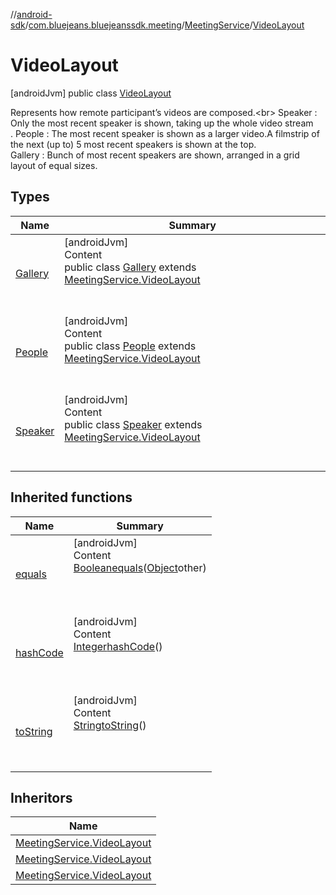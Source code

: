 //[android-sdk](../../../../index.md)/[com.bluejeans.bluejeanssdk.meeting](../../index.md)/[MeetingService](../index.md)/[VideoLayout](index.md)



# VideoLayout  
 [androidJvm] public class [VideoLayout](index.md)

Represents how remote participant’s videos are composed.<br\> Speaker : Only the most recent speaker is shown, taking up the whole video stream</br>. People : The most recent speaker is shown as a larger video.A filmstrip of the next (up to) 5 most recent speakers is shown at the top.</br> Gallery : Bunch of most recent speakers are shown, arranged in a grid layout of equal sizes.

   


## Types  
  
|  Name |  Summary | 
|---|---|
| <a name="com.bluejeans.bluejeanssdk.meeting/MeetingService.VideoLayout.Gallery///PointingToDeclaration/"></a>[Gallery](-gallery/index.md)| <a name="com.bluejeans.bluejeanssdk.meeting/MeetingService.VideoLayout.Gallery///PointingToDeclaration/"></a>[androidJvm]  <br>Content  <br>public class [Gallery](-gallery/index.md) extends [MeetingService.VideoLayout](index.md)  <br><br><br>|
| <a name="com.bluejeans.bluejeanssdk.meeting/MeetingService.VideoLayout.People///PointingToDeclaration/"></a>[People](-people/index.md)| <a name="com.bluejeans.bluejeanssdk.meeting/MeetingService.VideoLayout.People///PointingToDeclaration/"></a>[androidJvm]  <br>Content  <br>public class [People](-people/index.md) extends [MeetingService.VideoLayout](index.md)  <br><br><br>|
| <a name="com.bluejeans.bluejeanssdk.meeting/MeetingService.VideoLayout.Speaker///PointingToDeclaration/"></a>[Speaker](-speaker/index.md)| <a name="com.bluejeans.bluejeanssdk.meeting/MeetingService.VideoLayout.Speaker///PointingToDeclaration/"></a>[androidJvm]  <br>Content  <br>public class [Speaker](-speaker/index.md) extends [MeetingService.VideoLayout](index.md)  <br><br><br>|


## Inherited functions  
  
|  Name |  Summary | 
|---|---|
| <a name="kotlin/MeetingService.VideoLayout/equals/#kotlin.Any?/PointingToDeclaration/"></a>[equals](index.md#-1881069804%2FFunctions%2F-435046686)| <a name="kotlin/MeetingService.VideoLayout/equals/#kotlin.Any?/PointingToDeclaration/"></a>[androidJvm]  <br>Content  <br>[Boolean](https://developer.android.com/reference/kotlin/java/lang/Boolean.html)[equals](index.md#-1881069804%2FFunctions%2F-435046686)([Object](https://developer.android.com/reference/kotlin/java/lang/Object.html)other)  <br>  <br><br><br>|
| <a name="kotlin/MeetingService.VideoLayout/hashCode/#/PointingToDeclaration/"></a>[hashCode](index.md#855309138%2FFunctions%2F-435046686)| <a name="kotlin/MeetingService.VideoLayout/hashCode/#/PointingToDeclaration/"></a>[androidJvm]  <br>Content  <br>[Integer](https://developer.android.com/reference/kotlin/java/lang/Integer.html)[hashCode](index.md#855309138%2FFunctions%2F-435046686)()  <br>  <br><br><br>|
| <a name="kotlin/MeetingService.VideoLayout/toString/#/PointingToDeclaration/"></a>[toString](index.md#677143073%2FFunctions%2F-435046686)| <a name="kotlin/MeetingService.VideoLayout/toString/#/PointingToDeclaration/"></a>[androidJvm]  <br>Content  <br>[String](https://developer.android.com/reference/kotlin/java/lang/String.html)[toString](index.md#677143073%2FFunctions%2F-435046686)()  <br>  <br><br><br>|


## Inheritors  
  
|  Name | 
|---|
| <a name="com.bluejeans.bluejeanssdk.meeting/MeetingService.VideoLayout.Speaker///PointingToDeclaration/"></a>[MeetingService.VideoLayout](-speaker/index.md)|
| <a name="com.bluejeans.bluejeanssdk.meeting/MeetingService.VideoLayout.People///PointingToDeclaration/"></a>[MeetingService.VideoLayout](-people/index.md)|
| <a name="com.bluejeans.bluejeanssdk.meeting/MeetingService.VideoLayout.Gallery///PointingToDeclaration/"></a>[MeetingService.VideoLayout](-gallery/index.md)|


